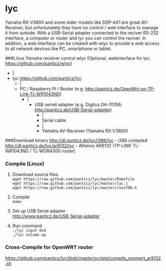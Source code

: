 lyc
===
Yamaha RX-V3800 and some older models like DSP-AX1 are great AV-Receiver, but unfortunately they have no control / web interface to manage it from outside. With a USB-Serial adapter connected to the reciver RS-232 interface, a computer or router and lyc you can control the reciver. In addition, a web interface can be created with wlyc to provide a web access to all network devices like PC, smartphone or tablet.

###Linux Yamaha receiver control
wlyc (Optional, webinterface for lyc: https://github.com/panticz/wlyc)  
* |  
* lyc https://github.com/panticz/lyc  
  * |  
  * PC / Raspberry Pi / Router (e.g. http://panticz.de/OpenWrt-on-TP-Link-TL-WR1043ND)  
    * |  
      * USB seriell adapter (e.g. Digitus DA-70156: http://panticz.de/USB-Serial-adapter)  
        * |  
        * Serial cable  
        * |  
        * Yamaha AV-Receiver (Yamaha RX-V3800)


###Download binary
http://dl.panticz.de/lyc/i386/lyc - i386 compiled  
http://dl.panticz.de/lyc/ar9132/lyc - Atheros AR9132 (TP-LINK TL-WR1043ND / TL-WDR4300 router)

### Compile (Linux)
1. Download source files  
`wget https://raw.github.com/panticz/lyc/master/Makefile`  
`wget https://raw.github.com/panticz/lyc/master/lyc.c`  
`wget https://raw.github.com/panticz/lyc/master/rxvx700.h`  

2. Compile  
  `make`

3. Set up USB Serial adapter  
http://www.panticz.de/USB-Serial-adapter

4. Run command  
`./lyc input dvd`  
`./lyc volume up`


### Cross-Compile for OpenWRT router
https://github.com/panticz/lyc/blob/master/scripts/compile_openwrt_ar9132.sh
